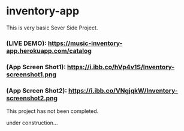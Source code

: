 # inventory-app

This is very basic Sever Side Project.


### (LIVE DEMO): https://music-inventory-app.herokuapp.com/catalog

### (App Screen Shot1): https://i.ibb.co/hVp4v1S/Inventory-screenshot1.png

### (App Screen Shot2): https://i.ibb.co/VNgjqkW/Inventory-screenshot2.png


This project has not been completed.

under construction...
